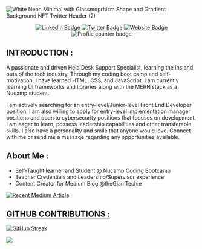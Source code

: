![White Neon Minimal with Glassmoprhism Shape and Gradient Background NFT Twitter Header (2)](https://user-images.githubusercontent.com/99764268/196013863-7bd4964c-6696-4f93-9c8e-ab63665064da.png)

<div id="header" align="center">
<div id="badges">
<a href="https://www.linkedin.com/in/shannontatibentley/">
<img src="https://img.shields.io/badge/LinkedIn-blue?style=for-the-badge&logo=linkedin&logoColor=white" alt="LinkedIn Badge" />
</a>
<a href="https://twitter.com/ShannonTatianna">
<img src="https://img.shields.io/badge/Twitter-blue?style=for-the-badge&logo=twitter&logoColor=white" alt="Twitter Badge" />
</a>
<a href="https://www.shannonbentley.tech">
<img src="https://img.shields.io/badge/website-000000?style=for-the-badge&logo=About.me&logoColor=white" alt="Website Badge" />
</a>
</div>
<img src="https://komarev.com/ghpvc/?username=shay90210&style=flat-square&color=blue" alt="Profile counter badge" />
</div>

## INTRODUCTION :
A passionate and driven Help Desk Support Specialist, learning the ins and outs of the tech industry. Through my coding boot camp and self-motivation, I have learned HTML, CSS, and JavaScript. I am currently learning UI frameworks and libraries along with the MERN stack as a Nucamp student.

I am actively searching for an entry-level/Junior-level Front End Developer position. I am also willing to apply for entry-level implementation manager positions and open to cybersecurity positions that focuses on development. I am eager to learn, possess leadership capabilities and other transferable skills. I also have a personality and smile that anyone would love. Connect with me or send me a message regarding any opportunities available.

## About Me :
- Self-Taught learner and Student @ Nucamp Coding Bootcamp
- Teacher Credentials and Leadership/Supervisor experience
- Content Creator for Medium Blog @theGlamTechie

<a target="_blank" href="https://github-readme-medium-recent-article.vercel.app/medium/@theGlamTechie_1991/starting-your-career-in-tech-85182fc4ee5b"><img src="https://github-readme-medium-recent-article.vercel.app/medium/@theGlamTechie_1991/starting-your-career-in-tech-85182fc4ee5b" alt="Recent Medium Article"> 

## GITHUB CONTRIBUTIONS :

[![GitHub Streak](http://github-readme-streak-stats.herokuapp.com?user=shay90210&theme=dark&date_format=j%20M%5B%20Y%5D)](https://git.io/streak-stats)

<img src="https://github-readme-stats.vercel.app/api/top-langs?username=shay90210&layout=compact&theme=dark" />
